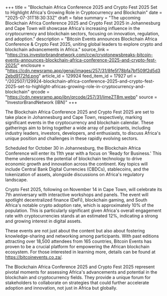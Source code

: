 +++
title = "Blockchain Africa Conference 2025 and Crypto Fest 2025 Set to Highlight Africa's Growing Role in Cryptocurrency and Blockchain"
date = "2025-07-31T18:30:33Z"
draft = false
summary = "The upcoming Blockchain Africa Conference 2025 and Crypto Fest 2025 in Johannesburg and Cape Town will showcase Africa's increasing influence in the cryptocurrency and blockchain sectors, focusing on innovation, regulation, and adoption."
description = "Bitcoin Events announces Blockchain Africa Conference & Crypto Fest 2025, uniting global leaders to explore crypto and blockchain advancements in Africa."
source_link = "https://rss.investorbrandnetwork.com/ccw/cryptonewsbreaks-bitcoin-events-announces-blockchain-africa-conference-2025-and-crypto-fest-2025/"
enclosure = "https://cdn.newsramp.app/genai/images/257/31/8fe5f78bfa7bf509f2d5d32ebd9172fd.png"
article_id = 129924
feed_item_id = 17927
url = "/202507/129924-blockchain-africa-conference-2025-and-crypto-fest-2025-set-to-highlight-africas-growing-role-in-cryptocurrency-and-blockchain"
qrcode = "https://cdn.newsramp.app/ibn/qrcode/257/31/limeZT8m.webp"
source = "InvestorBrandNetwork (IBN)"
+++

<p>The Blockchain Africa Conference 2025 and Crypto Fest 2025 are set to take place in Johannesburg and Cape Town, respectively, marking significant events in the cryptocurrency and blockchain calendar. These gatherings aim to bring together a wide array of participants, including industry leaders, investors, developers, and enthusiasts, to discuss Africa's unique position and challenges in these rapidly evolving sectors.</p><p>Scheduled for October 30 in Johannesburg, the Blockchain Africa Conference will enter its 11th year with a focus on 'Ready for Business.' This theme underscores the potential of blockchain technology to drive economic growth and innovation across the continent. Key topics will include Central Bank Digital Currencies (CBDCs), stablecoins, and the tokenization of assets, alongside discussions on Africa's regulatory landscape.</p><p>Crypto Fest 2025, following on November 14 in Cape Town, will celebrate its 7th anniversary with interactive workshops and panels. The event will spotlight decentralized finance (DeFi), blockchain gaming, and South Africa's notable crypto adoption rate, which is approximately 10% of the population. This is particularly significant given Africa's overall engagement rate with cryptocurrencies stands at an estimated 12%, indicating a strong and growing interest in digital assets.</p><p>These events are not just about the content but also about fostering knowledge-sharing and networking among participants. With past editions attracting over 18,500 attendees from 165 countries, Bitcoin Events has proven to be a crucial platform for empowering the African blockchain ecosystem. For those interested in learning more, details can be found at <a href='https://bitcoinevents.co.za/' rel='nofollow' target='_blank'>https://bitcoinevents.co.za/</a>.</p><p>The Blockchain Africa Conference 2025 and Crypto Fest 2025 represent pivotal moments for assessing Africa's advancements and potential in the blockchain and cryptocurrency fields. They provide a unique forum for stakeholders to collaborate on strategies that could further accelerate adoption and innovation, not just in Africa but globally.</p>